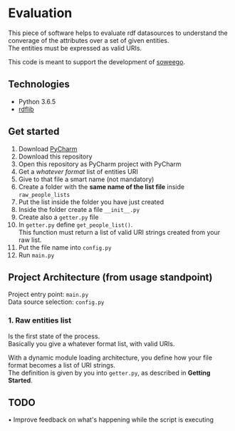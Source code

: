 # Evaluation
This piece of software helps to evaluate rdf datasources to understand the converage of the attributes over a set of given entities.  
The entities must be expressed as valid URIs.

This code is meant to support the development of [soweego](https://meta.wikimedia.org/wiki/Grants:Project/Hjfocs/soweego). 

## Technologies
- Python 3.6.5
- [rdflib](https://github.com/RDFLib/rdflib)

## Get started
1. Download [PyCharm](https://www.jetbrains.com/pycharm/download/)
1. Download this repository
1. Open this repository as PyCharm project with PyCharm
1. Get a *whatever format* list of entities URI
1. Give to that file a smart name (not mandatory)
1. Create a folder with the **same name of the list file** inside `raw_people_lists`
1. Put the list inside the folder you have just created
1. Inside the folder create a file `__init__.py`
1. Create also a `getter.py` file
1. In `getter.py` define `get_people_list()`.  
This function must return a list of valid URI strings created from your raw list.
1. Put the file name into `config.py`
1. Run `main.py`

## Project Architecture (from usage standpoint)
Project entry point: `main.py`  
Data source selection: `config.py`

### 1. Raw entities list
Is the first state of the process.  
Basically you give a whatever format list, with valid URIs.

With a dynamic module loading architecture, you define how your file format becomes a list of URI strings.  
The definition is given by you into `getter.py`, as described in **Getting Started**.


## TODO
• Improve feedback on what's happening while the script is executing